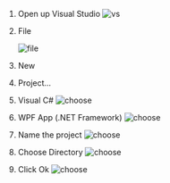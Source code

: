 1) Open up Visual Studio
![vs](https://github.com/ravenleeblack/Illeshian-Ide/assets/76606152/b6de6000-eb7c-4115-84e9-35505189582d)

2) File
   
   ![file](https://github.com/ravenleeblack/Illeshian-Ide/assets/76606152/fa7258aa-a4c9-4f63-8cad-c57d211dbdef)

3) New
4) Project...
   
5) Visual C#
![choose](https://github.com/ravenleeblack/Illeshian-Ide/assets/76606152/f694e88d-54e5-4091-bf0e-3b3377d251a1)

6) WPF App (.NET Framework)
![choose](https://github.com/ravenleeblack/Illeshian-Ide/assets/76606152/89d7fe0d-5f4d-40dd-9bd2-fda590aced31)

7) Name the project
![choose](https://github.com/ravenleeblack/Illeshian-Ide/assets/76606152/39362c0a-1dcd-45f8-8e26-4c066e9aad40)

8) Choose Directory
![choose](https://github.com/ravenleeblack/Illeshian-Ide/assets/76606152/045ba088-ce0c-4312-9cbd-a561098be0a1)

9) Click Ok
![choose](https://github.com/ravenleeblack/Illeshian-Ide/assets/76606152/03fc30e7-b766-4547-96ff-2d97be923ad5)
